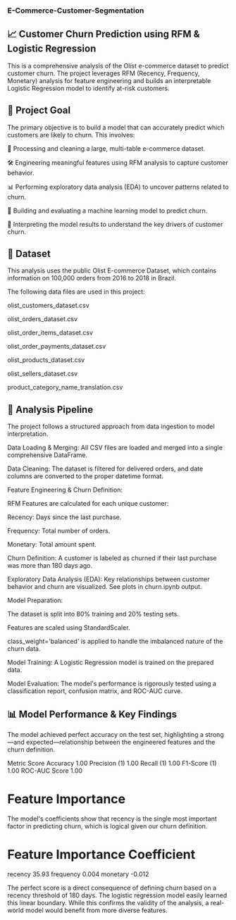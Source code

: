 ### E-Commerce-Customer-Segmentation

## 📈 Customer Churn Prediction using RFM & Logistic Regression
This is a comprehensive analysis of the Olist e-commerce dataset to predict customer churn. The project leverages RFM (Recency, Frequency, Monetary) analysis for feature engineering and builds an interpretable Logistic Regression model to identify at-risk customers.

## 🎯 Project Goal
The primary objective is to build a model that can accurately predict which customers are likely to churn. This involves:

🧹 Processing and cleaning a large, multi-table e-commerce dataset.

🛠️ Engineering meaningful features using RFM analysis to capture customer behavior.

📊 Performing exploratory data analysis (EDA) to uncover patterns related to churn.

🤖 Building and evaluating a machine learning model to predict churn.

🧠 Interpreting the model results to understand the key drivers of customer churn.

## 💾 Dataset
This analysis uses the public Olist E-commerce Dataset, which contains information on 100,000 orders from 2016 to 2018 in Brazil.

The following data files are used in this project:

olist_customers_dataset.csv

olist_orders_dataset.csv

olist_order_items_dataset.csv

olist_order_payments_dataset.csv

olist_products_dataset.csv

olist_sellers_dataset.csv

product_category_name_translation.csv

## 🚀 Analysis Pipeline
The project follows a structured approach from data ingestion to model interpretation.

Data Loading & Merging: All CSV files are loaded and merged into a single comprehensive DataFrame.

Data Cleaning: The dataset is filtered for delivered orders, and date columns are converted to the proper datetime format.

Feature Engineering & Churn Definition:

RFM Features are calculated for each unique customer:

Recency: Days since the last purchase.

Frequency: Total number of orders.

Monetary: Total amount spent.

Churn Definition: A customer is labeled as churned if their last purchase was more than 180 days ago.

Exploratory Data Analysis (EDA): Key relationships between customer behavior and churn are visualized. See plots in churn.ipynb output.

Model Preparation:

The dataset is split into 80% training and 20% testing sets.

Features are scaled using StandardScaler.

class_weight='balanced' is applied to handle the imbalanced nature of the churn data.

Model Training: A Logistic Regression model is trained on the prepared data.

Model Evaluation: The model's performance is rigorously tested using a classification report, confusion matrix, and ROC-AUC curve.

## 📊 Model Performance & Key Findings
The model achieved perfect accuracy on the test set, highlighting a strong—and expected—relationship between the engineered features and the churn definition.

Metric	Score
Accuracy	1.00
Precision (1)	1.00
Recall (1)	1.00
F1-Score (1)	1.00
ROC-AUC Score	1.00

# Feature Importance
The model's coefficients show that recency is the single most important factor in predicting churn, which is logical given our churn definition.

# Feature	Importance Coefficient
recency	35.93
frequency	0.004
monetary	-0.012

The perfect score is a direct consequence of defining churn based on a recency threshold of 180 days. The logistic regression model easily learned this linear boundary. While this confirms the validity of the analysis, a real-world model would benefit from more diverse features.

